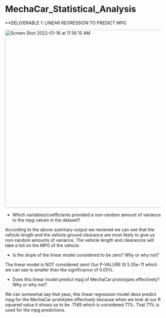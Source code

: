 # MechaCar_Statistical_Analysis

**DELIVERABLE 1: LINEAR REGRESSION TO PREDICT MPG

<img width="576" alt="Screen Shot 2022-01-16 at 11 56 15 AM" src="https://user-images.githubusercontent.com/91299616/149684889-46a40434-f4ee-48f7-8419-6652a67e97bc.png">


- Which variables/coefficients provided a non-random amount of variance to the mpg values in the dataset?

According to the above summary output we recieved we can see that the vehicle length and the vehicle ground clearance are most likely to give us non-random amounts of variance. The vehicle length and clearances will take a toll on the MPG of the vehicle.

- Is the slope of the linear model considered to be zero? Why or why not?

The linear model is NOT considered zero! Our P-VALURE IS 5.35e-11 which we can see is smaller than the significance of 0.05%.

- Does this linear model predict mpg of MechaCar prototypes effectively? Why or why not?

We can somewhat say that yess, this linear regression model deos predict mpg for the MechaCar prototyles effectively because when we look at our R squared value it shows us to be .7149 which is considered 71%. That 71% is used for the mpg predictions.
